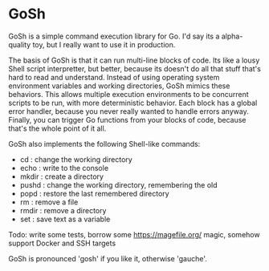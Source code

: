 # GoSh
GoSh is a simple command execution library for Go.  I'd say its a alpha-quality toy, but I really want to use it in production.

The basis of GoSh is that it can run multi-line blocks of code.  Its like a lousy Shell script interpretter, but better, because its doesn't do all that stuff that's hard to read and understand.  Instead of using operating system environment variables and working directories, GoSh mimics these behaviors.  This allows multiple execution environments to be concurrent scripts to be run, with more deterministic behavior.  Each block has a global error handler, because you never really wanted to handle errors anyway.  Finally, you can trigger Go functions from your blocks of code, because that's the whole point of it all.

GoSh also implements the following Shell-like commands:
 - cd : change the working directory
 - echo : write to the console
 - mkdir : create a directory
 - pushd : change the working directory, remembering the old
 - popd : restore the last remembered directory
 - rm : remove a file
 - rmdir : remove a directory
 - set : save text as a variable

Todo:  write some tests, borrow some https://magefile.org/ magic, somehow support Docker and SSH targets

GoSh is pronounced 'gosh' if you like it, otherwise 'gauche'.

